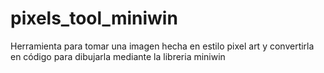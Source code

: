 # pixels_tool_miniwin
Herramienta para tomar una imagen hecha en estilo pixel art y convertirla en código para dibujarla mediante la libreria miniwin 
